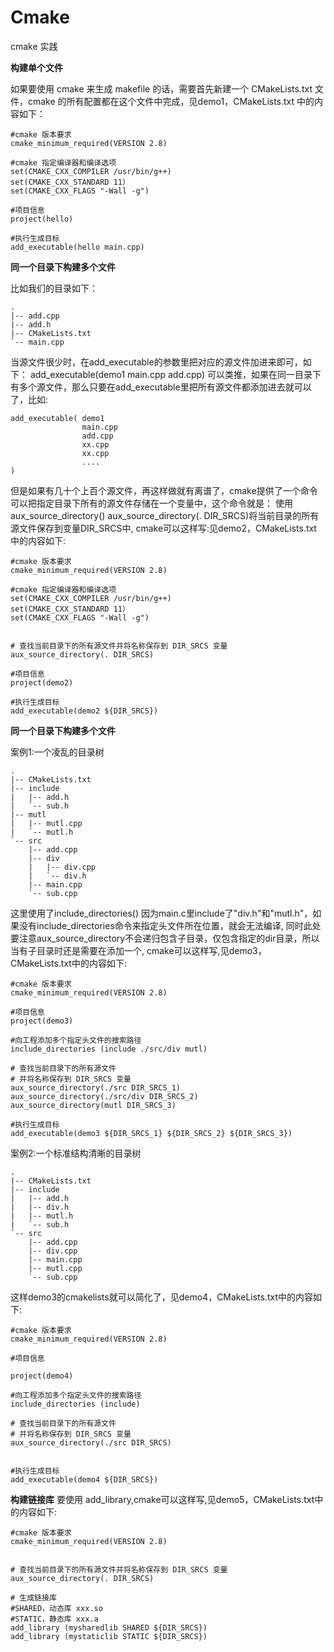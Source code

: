 # Cmake
cmake 实践

**构建单个文件**

如果要使用 cmake 来生成 makefile 的话，需要首先新建一个 CMakeLists.txt 文件，cmake 的所有配置都在这个文件中完成，见demo1，CMakeLists.txt 中的内容如下：
```
#cmake 版本要求
cmake_minimum_required(VERSION 2.8)

#cmake 指定编译器和编译选项
set(CMAKE_CXX_COMPILER /usr/bin/g++)
set(CMAKE_CXX_STANDARD 11）
set(CMAKE_CXX_FLAGS "-Wall -g")

#项目信息
project(hello)

#执行生成目标
add_executable(hello main.cpp)
```

**同一个目录下构建多个文件**

比如我们的目录如下：
```
.
|-- add.cpp
|-- add.h
|-- CMakeLists.txt
`-- main.cpp
```
当源文件很少时，在add_executable的参数里把对应的源文件加进来即可，如下：
add_executable(demo1 main.cpp add.cpp)
可以类推，如果在同一目录下有多个源文件，那么只要在add_executable里把所有源文件都添加进去就可以了，比如:

```
add_executable( demo1 
                main.cpp 
                add.cpp
                xx.cpp
                xx.cpp
                ....
)

```

但是如果有几十个上百个源文件，再这样做就有离谱了，cmake提供了一个命令可以把指定目录下所有的源文件存储在一个变量中，这个命令就是：
使用aux_source_directory()
aux_source_directory(. DIR_SRCS)将当前目录的所有源文件保存到变量DIR_SRCS中,
cmake可以这样写:见demo2，CMakeLists.txt 中的内容如下:

```
#cmake 版本要求
cmake_minimum_required(VERSION 2.8)

#cmake 指定编译器和编译选项
set(CMAKE_CXX_COMPILER /usr/bin/g++)
set(CMAKE_CXX_STANDARD 11）
set(CMAKE_CXX_FLAGS "-Wall -g")


# 查找当前目录下的所有源文件并将名称保存到 DIR_SRCS 变量
aux_source_directory(. DIR_SRCS)

#项目信息
project(demo2)

#执行生成目标
add_executable(demo2 ${DIR_SRCS})

```

**同一个目录下构建多个文件**

案例1:一个凌乱的目录树

```
.
|-- CMakeLists.txt
|-- include
|   |-- add.h
|   `-- sub.h
|-- mutl
|   |-- mutl.cpp
|   `-- mutl.h
`-- src
    |-- add.cpp
    |-- div
    |   |-- div.cpp
    |   `-- div.h
    |-- main.cpp
    `-- sub.cpp
```
这里使用了include_directories()
因为main.c里include了"div.h"和"mutl.h"，如果没有include_directories命令来指定头文件所在位置，就会无法编译,
同时此处要注意aux_source_directory不会递归包含子目录，仅包含指定的dir目录，所以当有子目录时还是需要在添加一个,
cmake可以这样写,见demo3，CMakeLists.txt中的内容如下:
```
#cmake 版本要求
cmake_minimum_required(VERSION 2.8)

#项目信息
project(demo3)

#向工程添加多个指定头文件的搜索路径
include_directories (include ./src/div mutl)

# 查找当前目录下的所有源文件
# 并将名称保存到 DIR_SRCS 变量
aux_source_directory(./src DIR_SRCS_1)
aux_source_directory(./src/div DIR_SRCS_2)
aux_source_directory(mutl DIR_SRCS_3)

#执行生成目标
add_executable(demo3 ${DIR_SRCS_1} ${DIR_SRCS_2} ${DIR_SRCS_3})
```
案例2:一个标准结构清晰的目录树
```
.
|-- CMakeLists.txt
|-- include
|   |-- add.h
|   |-- div.h
|   |-- mutl.h
|   `-- sub.h
`-- src
    |-- add.cpp
    |-- div.cpp
    |-- main.cpp
    |-- mutl.cpp
    `-- sub.cpp
```
这样demo3的cmakelists就可以简化了，见demo4，CMakeLists.txt中的内容如下:
```
#cmake 版本要求
cmake_minimum_required(VERSION 2.8)

#项目信息

project(demo4)

#向工程添加多个指定头文件的搜索路径
include_directories (include)

# 查找当前目录下的所有源文件
# 并将名称保存到 DIR_SRCS 变量
aux_source_directory(./src DIR_SRCS)


#执行生成目标
add_executable(demo4 ${DIR_SRCS})

```

**构建链接库**
要使用 add_library,cmake可以这样写,见demo5，CMakeLists.txt中的内容如下:
```
#cmake 版本要求
cmake_minimum_required(VERSION 2.8)


# 查找当前目录下的所有源文件并将名称保存到 DIR_SRCS 变量
aux_source_directory(. DIR_SRCS)

# 生成链接库 
#SHARED，动态库 xxx.so 
#STATIC，静态库 xxx.a
add_library (mysharedlib SHARED ${DIR_SRCS})
add_library (mystaticlib STATIC ${DIR_SRCS})

```